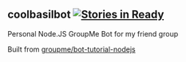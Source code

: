 coolbasilbot [![Stories in Ready](https://badge.waffle.io/rmcminn/coolbasilbot.svg?label=ready&title=Ready)](http://waffle.io/rmcminn/coolbasilbot)
------------

Personal Node.JS GroupMe Bot for my friend group

Built from [groupme/bot-tutorial-nodejs](https://github.com/groupme/bot-tutorial-nodejs)
